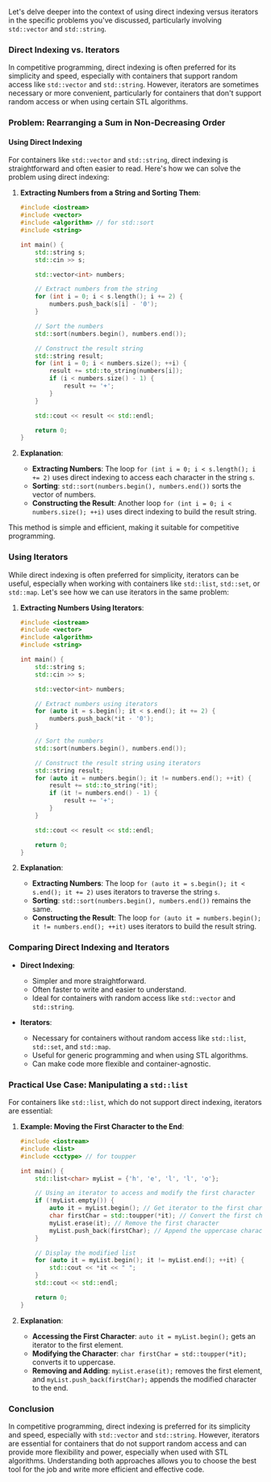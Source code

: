 Let's delve deeper into the context of using direct indexing versus iterators in the specific problems you've discussed, particularly involving `std::vector` and `std::string`.

### Direct Indexing vs. Iterators

In competitive programming, direct indexing is often preferred for its simplicity and speed, especially with containers that support random access like `std::vector` and `std::string`. However, iterators are sometimes necessary or more convenient, particularly for containers that don't support random access or when using certain STL algorithms.

### Problem: Rearranging a Sum in Non-Decreasing Order

#### Using Direct Indexing

For containers like `std::vector` and `std::string`, direct indexing is straightforward and often easier to read. Here's how we can solve the problem using direct indexing:

1. **Extracting Numbers from a String and Sorting Them**:

   ```cpp
   #include <iostream>
   #include <vector>
   #include <algorithm> // for std::sort
   #include <string>

   int main() {
       std::string s;
       std::cin >> s;

       std::vector<int> numbers;

       // Extract numbers from the string
       for (int i = 0; i < s.length(); i += 2) {
           numbers.push_back(s[i] - '0');
       }

       // Sort the numbers
       std::sort(numbers.begin(), numbers.end());

       // Construct the result string
       std::string result;
       for (int i = 0; i < numbers.size(); ++i) {
           result += std::to_string(numbers[i]);
           if (i < numbers.size() - 1) {
               result += '+';
           }
       }

       std::cout << result << std::endl;

       return 0;
   }
   ```

2. **Explanation**:
   - **Extracting Numbers**: The loop `for (int i = 0; i < s.length(); i += 2)` uses direct indexing to access each character in the string `s`.
   - **Sorting**: `std::sort(numbers.begin(), numbers.end())` sorts the vector of numbers.
   - **Constructing the Result**: Another loop `for (int i = 0; i < numbers.size(); ++i)` uses direct indexing to build the result string.

This method is simple and efficient, making it suitable for competitive programming.

### Using Iterators

While direct indexing is often preferred for simplicity, iterators can be useful, especially when working with containers like `std::list`, `std::set`, or `std::map`. Let's see how we can use iterators in the same problem:

1. **Extracting Numbers Using Iterators**:

   ```cpp
   #include <iostream>
   #include <vector>
   #include <algorithm>
   #include <string>

   int main() {
       std::string s;
       std::cin >> s;

       std::vector<int> numbers;

       // Extract numbers using iterators
       for (auto it = s.begin(); it < s.end(); it += 2) {
           numbers.push_back(*it - '0');
       }

       // Sort the numbers
       std::sort(numbers.begin(), numbers.end());

       // Construct the result string using iterators
       std::string result;
       for (auto it = numbers.begin(); it != numbers.end(); ++it) {
           result += std::to_string(*it);
           if (it != numbers.end() - 1) {
               result += '+';
           }
       }

       std::cout << result << std::endl;

       return 0;
   }
   ```

2. **Explanation**:
   - **Extracting Numbers**: The loop `for (auto it = s.begin(); it < s.end(); it += 2)` uses iterators to traverse the string `s`.
   - **Sorting**: `std::sort(numbers.begin(), numbers.end())` remains the same.
   - **Constructing the Result**: The loop `for (auto it = numbers.begin(); it != numbers.end(); ++it)` uses iterators to build the result string.

### Comparing Direct Indexing and Iterators

- **Direct Indexing**:
  - Simpler and more straightforward.
  - Often faster to write and easier to understand.
  - Ideal for containers with random access like `std::vector` and `std::string`.

- **Iterators**:
  - Necessary for containers without random access like `std::list`, `std::set`, and `std::map`.
  - Useful for generic programming and when using STL algorithms.
  - Can make code more flexible and container-agnostic.

### Practical Use Case: Manipulating a `std::list`

For containers like `std::list`, which do not support direct indexing, iterators are essential:

1. **Example: Moving the First Character to the End**:

   ```cpp
   #include <iostream>
   #include <list>
   #include <cctype> // for toupper

   int main() {
       std::list<char> myList = {'h', 'e', 'l', 'l', 'o'};

       // Using an iterator to access and modify the first character
       if (!myList.empty()) {
           auto it = myList.begin(); // Get iterator to the first character
           char firstChar = std::toupper(*it); // Convert the first character to uppercase
           myList.erase(it); // Remove the first character
           myList.push_back(firstChar); // Append the uppercase character to the end
       }

       // Display the modified list
       for (auto it = myList.begin(); it != myList.end(); ++it) {
           std::cout << *it << " ";
       }
       std::cout << std::endl;

       return 0;
   }
   ```

2. **Explanation**:
   - **Accessing the First Character**: `auto it = myList.begin();` gets an iterator to the first element.
   - **Modifying the Character**: `char firstChar = std::toupper(*it);` converts it to uppercase.
   - **Removing and Adding**: `myList.erase(it);` removes the first element, and `myList.push_back(firstChar);` appends the modified
    character to the end.

### Conclusion

In competitive programming, direct indexing is preferred for its simplicity and speed, especially with `std::vector` and `std::string`.
However, iterators are essential for containers that do not support random access and can provide more flexibility and power, especially
when used with STL algorithms. Understanding both approaches allows you to choose the best tool for the job and write more efficient and
effective code.
